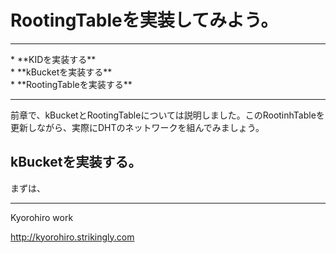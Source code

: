 # RootingTableを実装してみよう。
<hr>
* **KIDを実装する**
<br>
* **kBucketを実装する**
<br>
* **RootingTableを実装する**
<br>
<hr>

前章で、kBucketとRootingTableについては説明しました。このRootinhTableを更新しながら、実際にDHTのネットワークを組んでみましょう。


## kBucketを実装する。
まずは、



-------
Kyorohiro work

http://kyorohiro.strikingly.com
